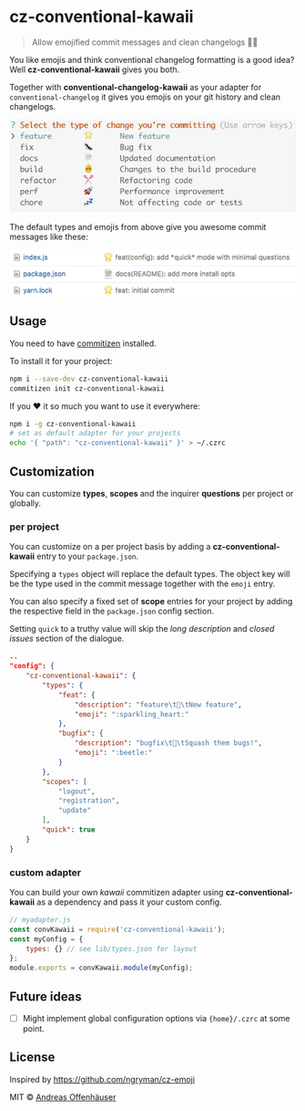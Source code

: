 # cz-conventional-kawaii

> Allow emojified commit messages and clean changelogs 🐼📄

You like emojis and think conventional changelog formatting is a good idea? Well **cz-conventional-kawaii** gives you both.

Together with **conventional-changelog-kawaii** as your adapter for `conventional-changelog` it gives you emojis on your git history and clean changelogs.

![default types & emojis](./types.png)

The default types and emojis from above give you awesome commit messages like these:

![example messages](./commits.png)

## Usage

You need to have [commitizen](https://github.com/commitizen/cz-cli) installed.

To install it for your project:

```sh
npm i --save-dev cz-conventional-kawaii
commitizen init cz-conventional-kawaii
```

If you ❤️ it so much you want to use it everywhere:

```sh
npm i -g cz-conventional-kawaii
# set as default adapter for your projects
echo '{ "path": "cz-conventional-kawaii" }' > ~/.czrc
```

## Customization

You can customize **types**, **scopes** and the inquirer **questions** per project or globally.

### per project

You can customize on a per project basis by adding a **cz-conventional-kawaii** entry to your `package.json`.

Specifying a `types` object will replace the default types. The object key will be the type used in the commit message together with the `emoji` entry.

You can also specify a fixed set of **scope** entries for your project by adding the respective field in the `package.json` config section.

Setting `quick` to a truthy value will skip the _long description_ and _closed issues_ section of the dialogue.

```json
..
"config": {
	"cz-conventional-kawaii": {
		"types": {
			"feat": {
				"description": "feature\t💖\tNew feature",
				"emoji": ":sparkling_heart:"
			},
			"bugfix": {
				"description": "bugfix\t🐞\tSquash them bugs!",
				"emoji": ":beetle:"
			}
		},
		"scopes": [
			"logout",
			"registration",
			"update"
		],
		"quick": true
	}
}
```

### custom adapter

You can build your own *kawaii* commitizen adapter using **cz-conventional-kawaii** as a dependency and pass it your custom config.

```javascript
// myadapter.js
const convKawaii = require('cz-conventional-kawaii');
const myConfig = {
	types: {} // see lib/types.json for layout
};
module.exports = convKawaii.module(myConfig);
```
## Future ideas

* [ ] Might implement global configuration options via `{home}/.czrc` at some point.

## License

Inspired by https://github.com/ngryman/cz-emoji

MIT © [Andreas Offenhäuser](http://anoff.io)
